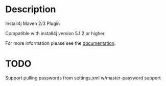 <!--

    Copyright (c) 2007-2012 Sonatype, Inc. All rights reserved.

    This program is licensed to you under the Apache License Version 2.0,
    and you may not use this file except in compliance with the Apache License Version 2.0.
    You may obtain a copy of the Apache License Version 2.0 at http://www.apache.org/licenses/LICENSE-2.0.

    Unless required by applicable law or agreed to in writing,
    software distributed under the Apache License Version 2.0 is distributed on an
    "AS IS" BASIS, WITHOUT WARRANTIES OR CONDITIONS OF ANY KIND, either express or implied.
    See the Apache License Version 2.0 for the specific language governing permissions and limitations there under.

-->
# Description

Install4j Maven 2/3 Plugin

Compatible with install4j version 5.1.2 or higher.

For more information please see the [documentation](http://sonatype.github.com/install4j-support/install4j-maven-plugin).

# TODO

Support pulling passwords from settings.xml w/master-password support